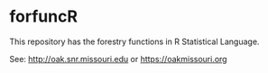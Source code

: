 # forfuncR

This repository has the forestry functions in R Statistical Language.

See: http://oak.snr.missouri.edu or https://oakmissouri.org
